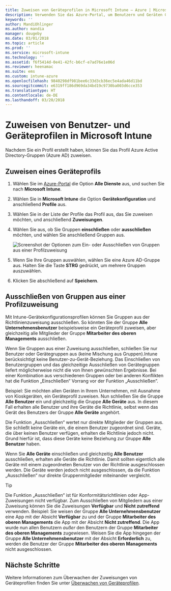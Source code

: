 ```yaml
---
title: Zuweisen von Geräteprofilen in Microsoft Intune – Azure | Microsoft-Dokumentation
description: Verwenden Sie das Azure-Portal, um Benutzern und Geräten Geräteprofile und Richtlinien zuzuweisen. Informationen zum Ausschließen von Gruppen aus einer Profilzuweisung in Microsoft Intune
keywords: ''
author: MandiOhlinger
ms.author: mandia
manager: dougeby
ms.date: 03/01/2018
ms.topic: article
ms.prod: ''
ms.service: microsoft-intune
ms.technology: ''
ms.assetid: f6f5414d-0e41-42fc-b6cf-e7ad76e1e06d
ms.reviewer: heenamac
ms.suite: ems
ms.custom: intune-azure
ms.openlocfilehash: 9840298df981bee6c33d3cb36ec5e4ada46d11bd
ms.sourcegitcommit: e6319ff186d969da34bd19c9730ba003d6cce353
ms.translationtype: HT
ms.contentlocale: de-DE
ms.lasthandoff: 03/20/2018
---
```

# <a name="assign-user-and-device-profiles-in-microsoft-intune"></a>Zuweisen von Benutzer- und Geräteprofilen in Microsoft Intune

Nachdem Sie ein Profil erstellt haben, können Sie das Profil Azure Active Directory-Gruppen (Azure AD) zuweisen.

## <a name="assign-a-device-profile"></a>Zuweisen eines Geräteprofils

1. Wählen Sie im [Azure-Portal](https://portal.azure.com) die Option **Alle Dienste** aus, und suchen Sie nach **Microsoft Intune**.
2. Wählen Sie in **Microsoft Intune** die Option **Gerätekonfiguration** und anschließend **Profile** aus.
3. Wählen Sie in der Liste der Profile das Profil aus, das Sie zuweisen möchten, und anschließend **Zuweisungen**.
4. Wählen Sie aus, ob Sie Gruppen **einschließen** oder **ausschließen** möchten, und wählen Sie anschließend Gruppen aus.  

    ![Screenshot der Optionen zum Ein- oder Ausschließen von Gruppen aus einer Profilzuweisung](./media/group-include-exclude.png)

5. Wenn Sie Ihre Gruppen auswählen, wählen Sie eine Azure AD-Gruppe aus. Halten Sie die Taste **STRG** gedrückt, um mehrere Gruppen auszuwählen.
6. Klicken Sie abschließend auf **Speichern**.

## <a name="exclude-groups-from-a-profile-assignment"></a>Ausschließen von Gruppen aus einer Profilzuweisung

Mit Intune-Gerätekonfigurationsprofilen können Sie Gruppen aus der Richtlinienzuweisung ausschließen. So könnten Sie der Gruppe **Alle Unternehmensbenutzer** beispielsweise ein Geräteprofil zuweisen, aber gleichzeitig alle Mitglieder der Gruppe **Mitarbeiter des oberen Managements** ausschließen.

Wenn Sie Gruppen aus einer Zuweisung ausschließen, schließen Sie nur Benutzer oder Gerätegruppen aus (keine Mischung aus Gruppen).Intune berücksichtigt keine Benutzer-zu-Gerät-Beziehung. Das Einschließen von Benutzergruppen und das gleichzeitige Ausschließen von Gerätegruppen liefert möglicherweise nicht die von Ihnen gewünschten Ergebnisse. Bei einer Kombination aus verschiedenen Gruppen oder bei anderen Konflikten hat die Funktion „Einschließen“ Vorrang vor der Funktion „Ausschließen“.

Beispiel: Sie möchten allen Geräten in Ihrem Unternehmen, mit Ausnahme von Kioskgeräten, ein Geräteprofil zuweisen. Nun schließen Sie die Gruppe **Alle Benutzer** ein und gleichzeitig die Gruppe **Alle Geräte** aus. In diesem Fall erhalten alle Benutzer und ihre Geräte die Richtlinie, selbst wenn das Gerät des Benutzers der Gruppe **Alle Geräte** angehört.

Die Funktion „Ausschließen“ wertet nur direkte Mitglieder der Gruppen aus. Sie schließt keine Geräte ein, die einem Benutzer zugeordnet sind. Geräte, die über keinen Benutzer verfügen, erhalten die Richtlinie jedoch nicht. Grund hierfür ist, dass diese Geräte keine Beziehung zur Gruppe **Alle Benutzer** haben.

Wenn Sie **Alle Geräte** einschließen und gleichzeitig **Alle Benutzer** ausschließen, erhalten alle Geräte die Richtlinie. Damit sollten eigentlich alle Geräte mit einem zugeordneten Benutzer von der Richtlinie ausgeschlossen werden. Die Geräte werden jedoch nicht ausgeschlossen, da die Funktion „Ausschließen“ nur direkte Gruppenmitglieder miteinander vergleicht.

>[!TIP]
>Die Funktion „Ausschließen“ ist für Konformitätsrichtlinien oder App-Zuweisungen nicht verfügbar. Zum Ausschließen von Mitgliedern aus einer Zuweisung können Sie die Zuweisungen **Verfügbar** und **Nicht zutreffend** verwenden. Beispiel: Sie weisen der Gruppe **Alle Unternehmensbenutzer** eine App mit der Absicht **Verfügbar** zu und der Gruppe **Mitarbeiter des oberen Managements** die App mit der Absicht **Nicht zutreffend**. Die App wurde nun allen Benutzern *außer* den Benutzern der Gruppe **Mitarbeiter des oberen Managements** zugewiesen. Weisen Sie die App hingegen der Gruppe **Alle Unternehmensbenutzer** mit der Absicht **Erforderlich** zu, werden die Benutzer der Gruppe **Mitarbeiter des oberen Managements** nicht ausgeschlossen.

## <a name="next-steps"></a>Nächste Schritte
Weitere Informationen zum Überwachen der Zuweisungen von Geräteprofilen finden Sie unter [Überwachen von Geräteprofilen](device-profile-monitor.md).
